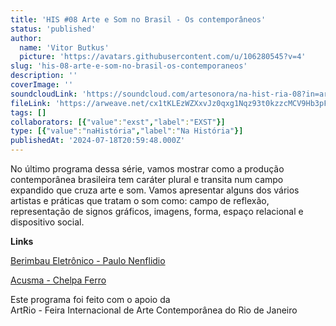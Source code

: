 ```yaml
---
title: 'HIS #08 Arte e Som no Brasil - Os contemporâneos'
status: 'published'
author:
  name: 'Vitor Butkus'
  picture: 'https://avatars.githubusercontent.com/u/106280545?v=4'
slug: 'his-08-arte-e-som-no-brasil-os-contemporaneos'
description: ''
coverImage: ''
soundcloudLink: 'https://soundcloud.com/artesonora/na-hist-ria-08?in=artesonora/sets/nahistoria'
fileLink: 'https://arweave.net/cx1tKLEzWZXxvJz0qxg1Nqz93t0kzzcMCV9Hb3pFiro'
tags: []
collaborators: [{"value":"exst","label":"EXST"}]
type: [{"value":"naHistória","label":"Na História"}]
publishedAt: '2024-07-18T20:59:48.000Z'
---
```


No último programa dessa série, vamos mostrar como a produção contemporânea brasileira tem caráter plural e transita num campo expandido que cruza arte e som. Vamos apresentar alguns dos vários artistas e práticas que tratam o som como: campo de reflexão, representação de signos gráficos, imagens, forma, espaço relacional e dispositivo social.

**Links**

[‪Berimbau Eletrônico - Paulo Nenflidio](https://www.youtube.com/watch?v=lYVhn2qbm%E2%80%A6ex=5&feature=plcp)

[‪Acusma - Chelpa Ferro](https://www.youtube.com/watch?v=mDyo8CoP7v0)

Este programa foi feito com o apoio da\
ArtRio - Feira Internacional de Arte Contemporânea do Rio de Janeiro
